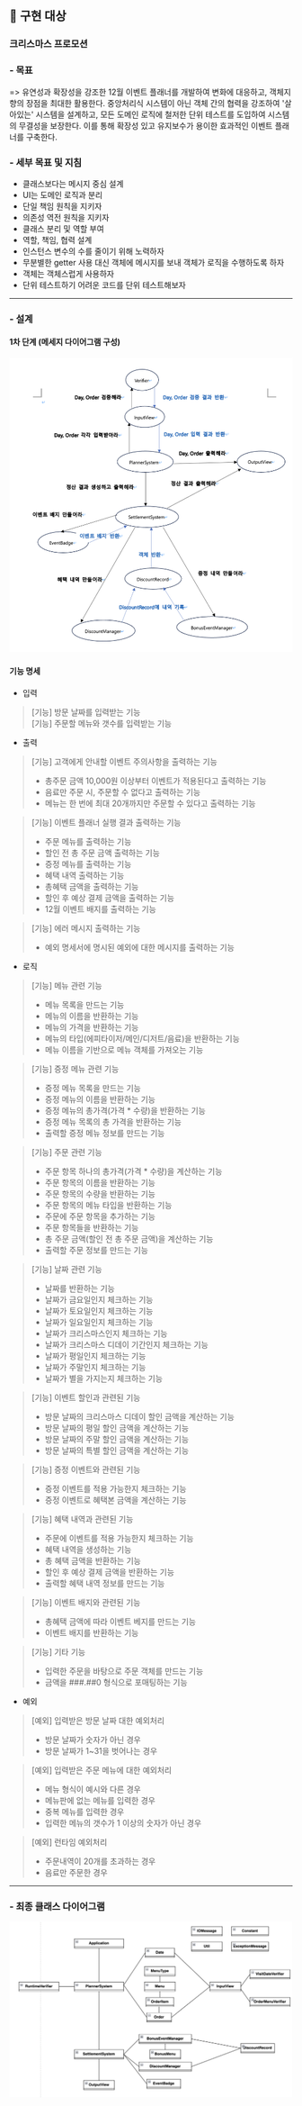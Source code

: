 ## 📝 구현 대상

### 크리스마스 프로모션

### - 목표

=> 유연성과 확장성을 강조한 12월 이벤트 플래너를 개발하여 변화에 대응하고, 객체지향의 장점을 최대한 활용한다. 
중앙처리식 시스템이 아닌 객체 간의 협력을 강조하여 '살아있는' 시스템을 설계하고, 
모든 도메인 로직에 철저한 단위 테스트를 도입하여 시스템의 무결성을 보장한다. 
이를 통해 확장성 있고 유지보수가 용이한 효과적인 이벤트 플래너를 구축한다.

### - 세부 목표 및 지침

- 클래스보다는 메시지 중심 설계
- UI는 도메인 로직과 분리
- 단일 책임 원칙을 지키자
- 의존성 역전 원칙을 지키자
- 클래스 분리 및 역할 부여
- 역할, 책임, 협력 설계
- 인스턴스 변수의 수를 줄이기 위해 노력하자
- 무분별한 getter 사용 대신 객체에 메시지를 보내 객체가 로직을 수행하도록 하자
- 객체는 객체스럽게 사용하자
- 단위 테스트하기 어려운 코드를 단위 테스트해보자

---

### - 설계

#### 1차 단계 (메세지 다이어그램 구성)

<img src="image/xmas_promo_3rd_msg.png">

#### 기능 명세

- 입력

> [기능] 방문 날짜를 입력받는 기능<br>
> [기능] 주문할 메뉴와 갯수를 입력받는 기능<br>

- 출력

> [기능] 고객에게 안내할 이벤트 주의사항을 출력하는 기능
> - 총주문 금액 10,000원 이상부터 이벤트가 적용된다고 출력하는 기능<br>
> - 음료만 주문 시, 주문할 수 없다고 출력하는 기능<br>
> - 메뉴는 한 번에 최대 20개까지만 주문할 수 있다고 출력하는 기능<br>

> [기능] 이벤트 플래너 실행 결과 출력하는 기능
> - 주문 메뉴를 출력하는 기능<br>
> - 할인 전 총 주문 금액 출력하는 기능<br>
> - 증정 메뉴를 출력하는 기능<br>
> - 혜택 내역 출력하는 기능<br>
> - 총혜택 금액을 출력하는 기능<br>
> - 할인 후 예상 결제 금액을 출력하는 기능<br>
> - 12월 이벤트 배지를 출력하는 기능<br>

> [기능] 에러 메시지 출력하는 기능
> - 예외 명세서에 명시된 예외에 대한 메시지를 출력하는 기능

- 로직

> [기능] 메뉴 관련 기능 <br>
> - 메뉴 목록을 만드는 기능<br>
> - 메뉴의 이름을 반환하는 기능 <br>
> - 메뉴의 가격을 반환하는 기능 <br>
> - 메뉴의 타입(에피타이저/메인/디저트/음료)을 반환하는 기능<br>
> - 메뉴 이름을 기반으로 메뉴 객체를 가져오는 기능<br>

> [기능] 증정 메뉴 관련 기능 <br>
> - 증정 메뉴 목록을 만드는 기능<br>
> - 증정 메뉴의 이름을 반환하는 기능<br>
> - 증정 메뉴의 총가격(가격 * 수량)을 반환하는 기능<br>
> - 증정 메뉴 목록의 총 가격을 반환하는 기능<br>
> - 출력할 증정 메뉴 정보를 만드는 기능<br>

> [기능] 주문 관련 기능 <br>
> - 주문 항목 하나의 총가격(가격 * 수량)을 계산하는 기능<br>
> - 주문 항목의 이름을 반환하는 기능<br>
> - 주문 항목의 수량을 반환하는 기능<br>
> - 주문 항목의 메뉴 타입을 반환하는 기능<br>
> - 주문에 주문 항목을 추가하는 기능 <br>
> - 주문 항목들을 반환하는 기능 <br>
> - 총 주문 금액(할인 전 총 주문 금액)을 계산하는 기능<br>
> - 출력할 주문 정보를 만드는 기능<br>

> [기능] 날짜 관련 기능 <br>
> - 날짜를 반환하는 기능<br>
> - 날짜가 금요일인지 체크하는 기능<br>
> - 날짜가 토요일인지 체크하는 기능<br>
> - 날짜가 일요일인지 체크하는 기능<br>
> - 날짜가 크리스마스인지 체크하는 기능<br>
> - 날짜가 크리스마스 디데이 기간인지 체크하는 기능<br>
> - 날짜가 평일인지 체크하는 기능<br>
> - 날짜가 주말인지 체크하는 기능<br>
> - 날짜가 별을 가지는지 체크하는 기능<br>

> [기능] 이벤트 할인과 관련된 기능 <br>
> - 방문 날짜의 크리스마스 디데이 할인 금액을 계산하는 기능<br>
> - 방문 날짜의 평일 할인 금액을 계산하는 기능<br>
> - 방문 날짜의 주말 할인 금액을 계산하는 기능<br>
> - 방문 날짜의 특별 할인 금액을 계산하는 기능<br>

> [기능] 증정 이벤트와 관련된 기능 <br>
> - 증정 이벤트를 적용 가능한지 체크하는 기능<br>
> - 증정 이벤트로 혜택본 금액을 계산하는 기능<br>

> [기능] 혜택 내역과 관련된 기능 <br>
> - 주문에 이벤트를 적용 가능한지 체크하는 기능<br>
> - 혜택 내역을 생성하는 기능 <br>
> - 총 혜택 금액을 반환하는 기능<br>
> - 할인 후 예상 결제 금액을 반환하는 기능<br>
> - 출력할 혜택 내역 정보를 만드는 기능<br>

> [기능] 이벤트 배지와 관련된 기능<br>
> - 총혜택 금액에 따라 이벤트 베지를 만드는 기능<br>
> - 이벤트 배지를 반환하는 기능<br>

> [기능] 기타 기능 <br>
> - 입력한 주문을 바탕으로 주문 객체를 만드는 기능<br>
> - 금액을 ###.##0 형식으로 포매팅하는 기능<br>


- 예외
> [예외] 입력받은 방문 날짜 대한 예외처리
> - 방문 날짜가 숫자가 아닌 경우<br>
> - 방문 날짜가 1~31을 벗어나는 경우<br>

> [예외] 입력받은 주문 메뉴에 대한 예외처리
> - 메뉴 형식이 예시와 다른 경우<br>
> - 메뉴판에 없는 메뉴를 입력한 경우<br>
> - 중복 메뉴를 입력한 경우<br>
> - 입력한 메뉴의 갯수가 1 이상의 숫자가 아닌 경우<br>

> [예외] 런타임 예외처리
> - 주문내역이 20개를 초과하는 경우<br>
> - 음료만 주문한 경우<br>
  
---
### - 최종 클래스 다이어그램
<img src="image/xmasFinalDiagram.png">


